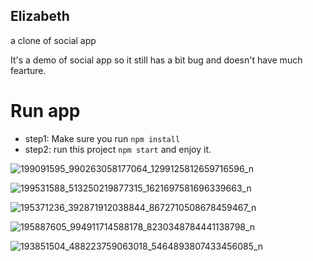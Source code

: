 ## Elizabeth
a clone of social app

It's a demo of social app so it still has a bit bug and doesn't have much fearture.

# Run app

- step1: Make sure you run `npm install`
- step2: run this project `npm start` and enjoy it.


![199091595_990263058177064_1299125812659716596_n](https://user-images.githubusercontent.com/79790753/122152847-12bc3680-ce8c-11eb-9680-d34fe69c6481.jpg)

![199531588_513250219877315_1621697581696339663_n](https://user-images.githubusercontent.com/79790753/122152855-151e9080-ce8c-11eb-96ac-3c881d4f7195.jpg)

![195371236_392871912038844_8672710508678459467_n](https://user-images.githubusercontent.com/79790753/122152862-18198100-ce8c-11eb-8c8d-97b770a060f1.jpg)

![195887605_994911714588178_8230348784441138798_n](https://user-images.githubusercontent.com/79790753/122152866-194aae00-ce8c-11eb-9b32-f1377e1713f1.jpg)

![193851504_488223759063018_5464893807433456085_n](https://user-images.githubusercontent.com/79790753/122152871-1a7bdb00-ce8c-11eb-9ba5-fcd405671bf4.jpg)


